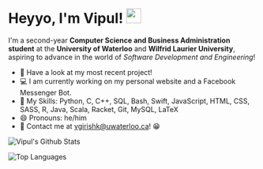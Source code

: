 # Heyyo, I'm Vipul! <img src="https://raw.githubusercontent.com/MartinHeinz/MartinHeinz/master/wave.gif" width="30px">
I'm a second-year **Computer Science and Business Administration student** at the **University of Waterloo** and **Wilfrid Laurier University**, aspiring to advance in the world of *Software Development and Engineering*!

- 🤖 Have a look at my most recent project!
- 💻 I am currently working on my personal website and a Facebook Messenger Bot.
- 🤹 My Skills: Python, C, C++, SQL, Bash, Swift, JavaScript, HTML, CSS, SASS, R, Java, Scala, Racket, Git, MySQL, LaTeX
- 😄 Pronouns: he/him
- 💬 Contact me at [vgirishk@uwaterloo.ca](mailto:vgirishk@uwaterloo.ca)! 😁

![Vipul's Github Stats](https://github-readme-stats.vercel.app/api?username=VipulGirishKumar&title_color=ff6961&icon_color=ffdb58&bg_color=1e3d59&text_color=f5f0e1&hide=contribs,issues&count_private=true&show_icons=true&theme=dracula)

![Top Languages](https://github-readme-stats.vercel.app/api/top-langs/?username=VipulGirishKumar&layout=compact&title_color=ff6961&icon_color=ffdb58&bg_color=1e3d59&text_color=f5f0e1&langs_count=10)

<!---
VipulGirishKumar/VipulGirishKumar is a ✨ special ✨ repository because its `README.md` (this file) appears on your GitHub profile.
You can click the Preview link to take a look at your changes.
--->

